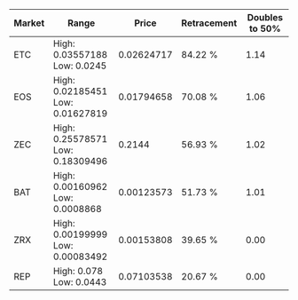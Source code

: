 | Market | Range | Price| Retracement | Doubles to 50% |
| --- | --- | --- | --- | --- |
| ETC | High: 0.03557188<br />Low: 0.0245 | 0.02624717 | 84.22 % | 1.14 |
| EOS | High: 0.02185451<br />Low: 0.01627819 | 0.01794658 | 70.08 % | 1.06 |
| ZEC | High: 0.25578571<br />Low: 0.18309496 | 0.2144 | 56.93 % | 1.02 |
| BAT | High: 0.00160962<br />Low: 0.0008868 | 0.00123573 | 51.73 % | 1.01 |
| ZRX | High: 0.00199999<br />Low: 0.00083492 | 0.00153808 | 39.65 % | 0.00 |
| REP | High: 0.078<br />Low: 0.0443 | 0.07103538 | 20.67 % | 0.00 |
